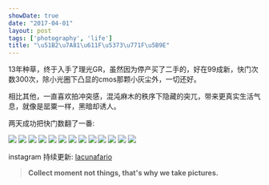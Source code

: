 ```yaml
---
showDate: true
date: "2017-04-01"
layout: post
tags: ['photography', 'life']
title: "\u51B2\u7A81\u611F\u5373\u771F\u5B9E"
---
```


13年种草，终于入手了理光GR，虽然因为停产买了二手的，好在99成新，快门次数300次，除小光圈下凸显的cmos那颗小灰尘外，一切还好。

相比其他，一直喜欢拍冲突感，混沌麻木的秩序下隐藏的突兀，带来更真实生活气息，就像是罂粟一样，黑暗却诱人。
<!-- more -->

两天成功把快门数翻了一番:

![](/images/gr/a.jpg)
![](/images/gr/b.jpg)
![](/images/gr/c.jpg)
![](/images/gr/d.jpg)
![](/images/gr/1.jpg)
![](/images/gr/2.jpg)
![](/images/gr/3.jpg)
![](/images/gr/4x.jpg)
![](/images/gr/5.jpg)
![](/images/gr/6.jpg)
![](/images/gr/7.jpg)
![](/images/gr/8.jpg)
![](/images/gr/9.jpg)

instagram 持续更新: [lacunafario](https://www.instagram.com/lacunafario/)

>**Collect moment not things, that's why we take pictures.**
